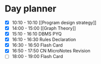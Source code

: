 

# Day planner

- [x] 10:10 - 10:10 [[Program design strategy]]
- [x] 14:00 - 15:00 [[Graph Theory]]
- [x] 15:10 - 16:10 DBMS PYQ
- [x] 16:10 - 16:30 Rules Declaration
- [x] 16:30 - 16:50 Flash Card
- [x] 16:50 - 17:50 CN MicroNotes Revision
- [ ] 18:00 - 19:00 Flash Card